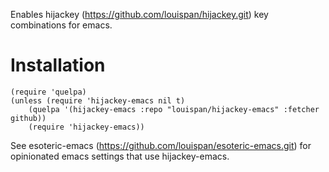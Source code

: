 Enables hijackey (https://github.com/louispan/hijackey.git) key combinations for emacs.

# Installation

```
(require 'quelpa)
(unless (require 'hijackey-emacs nil t)
    (quelpa '(hijackey-emacs :repo "louispan/hijackey-emacs" :fetcher github))
    (require 'hijackey-emacs))

```

See esoteric-emacs (https://github.com/louispan/esoteric-emacs.git) for opinionated emacs settings that use hijackey-emacs.
